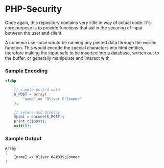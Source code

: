 PHP-Security
===

Once again, this repository contains very little in way of actual code.
It&#039;s core purpose is to provide functions that aid in the securing of input
between the user and client.

A common use-case would be running any posted data through the `encode`
function. This would encode the special characters into html entities, therefore
making the input safe to be inserted into a database, written out to the buffer,
or generally manipulate and interact with.

### Sample Encoding

``` php
<?php

    // sample posted data
    $_POST = array(
        "name" => "Oliver O'Connor"
    );

    // secure and display
    $post = encode($_POST);
    print_r($post);
    exit(0);

```

### Sample Output

```
Array
(
    [name] => Oliver O&#039;Connor
)

```
